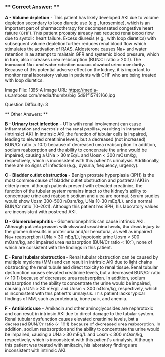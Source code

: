 ### ** Correct Answer: **

**A - Volume depletion** - This patient has likely developed AKI due to volume depletion secondary to loop diuretic use (e.g., furosemide), which is an important part of pharmacotherapy for decompensated congestive heart failure (CHF). This patient probably already had reduced renal blood flow due to systolic heart failure. Excess diuresis (e.g., with loop diuretics) with subsequent volume depletion further reduces renal blood flow, which stimulates the activation of RAAS. Aldosterone causes Na+ and water retention in an attempt to maintain GFR and systemic blood pressure, which in turn, also increases urea reabsorption (BUN:Cr ratio > 20:1). The increased Na+ and water retention causes elevated urine osmolarity. Because of this potential adverse effect on the kidney, it is important to monitor renal laboratory values in patients with CHF who are being treated with loop diuretics.

Image File: 1365-A
Image URL: https://media-us.amboss.com/media/thumbs/big_5d91f15745166.jpg

Question Difficulty: 3

** Other Answers: **

**B - Urinary tract infection** - UTIs with renal involvement can cause inflammation and necrosis of the renal papillae, resulting in intrarenal (intrinsic) AKI. In intrinsic AKI, the function of tubular cells is impaired, leading to elevated creatinine levels, but a decreased (not increased) BUN/Cr ratio (< 10:1) because of decreased urea reabsorption. In addition, sodium reabsorption and the ability to concentrate the urine would be impaired, causing a UNa > 30 mEq/L and Uosm < 300 mOsm/kg, respectively, which is inconsistent with this patient's urinalysis. Additionally, there are no signs of infection (e.g., dysuria, frequency, urgency).

**C - Bladder outlet obstruction** - Benign prostate hyperplasia (BPH) is the most common cause of bladder outlet obstruction and postrenal AKI in elderly men. Although patients present with elevated creatinine, the function of the tubular system remains intact so the kidney's ability to concentrate urine and reabsorb sodium and urea are normal. Serum studies would show Uosm 300–500 mOsm/kg, UNa 10-30 mEq/L). and a normal BUN/Cr ratio (10–20:1). Although this patient has BPH, his laboratory values are inconsistent with postrenal AKI.

**D - Glomerulonephritis** - Glomerulonephritis can cause intrinsic AKI. Although patients present with elevated creatinine levels, the direct injury to the glomeruli results in proteinuria and/or hematuria, as well as impaired Na+ reabsorption (UNa > 30 mEq/L), hypotonic urine Uosm < 300 mOsm/kg, and impaired urea reabsorption (BUN/Cr ratio < 10:1), none of which are consistent with the findings in this patient.

**E - Renal tubular obstruction** - Renal tubular obstruction can be caused by multiple myeloma (MM) and can result in intrinsic AKI due to light chains obstructing the renal tubule and direct toxicity to renal tissue. Renal tubular dysfunction causes elevated creatinine levels, but a decreased BUN/Cr ratio (< 10:1) because of decreased urea reabsorption. In addition, sodium reabsorption and the ability to concentrate the urine would be impaired, causing a UNa > 30 mEq/L and Uosm < 300 mOsm/kg, respectively, which is inconsistent with this patient's urinalysis. This patient lacks typical findings of MM, such as proteinuria, bone pain, and anemia.

**F - Antibiotic use** - Amikacin and other aminoglycosides are nephrotoxic and can result in intrinsic AKI due to direct damage to the tubular system. Renal tubular dysfunction causes elevated creatinine levels, but a decreased BUN/Cr ratio (< 10:1) because of decreased urea reabsorption. In addition, sodium reabsorption and the ability to concentrate the urine would be impaired, causing a UNa > 30 mEq/L and Uosm < 300 mOsm/kg, respectively, which is inconsistent with this patient's urinalysis. Although this patient was treated with amikacin, his laboratory findings are inconsistent with intrinsic AKI.

